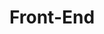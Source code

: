 ---
id: 3
icon: 'development.svg'
title: 'Front-End'
description: 'Responsive Web, Scalable CSS, Interactive Transitions and Animation.'
---